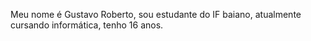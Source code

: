 Meu nome é Gustavo Roberto, sou estudante do IF baiano, atualmente cursando informática, tenho 16 anos.
